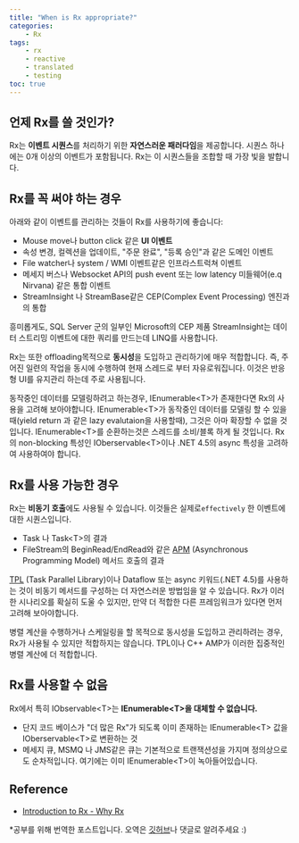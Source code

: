 ```yaml
---
title: "When is Rx appropriate?"
categories:
    - Rx
tags:
    - rx
    - reactive
    - translated
    - testing
toc: true
---
```

## 언제 Rx를 쓸 것인가?
Rx는 **이벤트 시퀀스**를 처리하기 위한 **자연스러운 패러다임**을 제공합니다. 시퀀스 하나에는 0개 이상의 이벤트가 포함됩니다. Rx는 이 시퀀스들을 조합할 때 가장 빛을 발합니다.

## Rx를 꼭 써야 하는 경우
아래와 같이 이벤트를 관리하는 것들이 Rx를 사용하기에 좋습니다:
- Mouse move나 button click 같은 **UI 이벤트**
- 속성 변경, 컬렉션을 업데이트, "주문 완료", "등록 승인"과 같은 도메인 이벤트
- File watcher나 system / WMI 이벤트같은 인프라스트럭쳐 이벤트
- 메세지 버스나 Websocket API의 push event 또는 low latency 미들웨어(e.q Nirvana) 같은 통합 이벤트
- StreamInsight 나 StreamBase같은 CEP(Complex Event Processing) 엔진과의 통합

흥미롭게도, SQL Server 군의 일부인 Microsoft의 CEP 제품 StreamInsight는 데이터 스트리밍 이벤트에 대한 쿼리를 만드는데 LINQ를 사용합니다.

Rx는 또한 offloading목적으로 **동시성**을 도입하고 관리하기에 매우 적합합니다. 즉, 주어진 일련의 작업을 동시에 수행하여 현재 스레드로 부터 자유로워집니다. 이것은 반응형 UI를 유지관리 하는데 주로 사용됩니다.

동작중인 데이터를 모델링하려고 하는경우, IEnumerable&lt;T&gt;가 존재한다면 Rx의 사용을 고려해 보아야합니다. IEnumerable&lt;T&gt;가 동작중인 데이터를 모델링 할 수 있을 때(yield return 과 같은 lazy evalutaion을 사용할때), 그것은 아마 확장할 수 없을 것입니다.
IEnumerable&lt;T&gt;를 순환하는것은 스레드를 소비/블록 하게 될 것입니다. 
Rx의 non-blocking 특성인 IOberservable&lt;T&gt;이나 .NET 4.5의 async 특성을 고려하여 사용하여야 합니다.

## Rx를 사용 가능한 경우
Rx는 **비동기 호출**에도 사용될 수 있습니다. 이것들은 실제로`effectively` 한 이벤트에 대한 시퀀스입니다.
- Task 나 Task&lt;T&gt;의 결과
- FileStream의 BeginRead/EndRead와 같은 [APM][APM_link] (Asynchronous Programming Model) 메서드 호출의 결과

[TPL][TPL_link] (Task Parallel Library)이나 Dataflow 또는 async 키워드(.NET 4.5)를 사용하는 것이 비동기 메서드를 구성하는 더 자연스러운 방법임을 알 수 있습니다. Rx가 이러한 시나리오를 확실히 도울 수 있지만, 만약 더 적합한 다른 프레임워크가 있다면 먼저 고려해 보아야합니다.

병렬 계산을 수행하거나 스케일링을 할 목적으로 동시성을 도입하고 관리하려는 경우, Rx가 사용될 수 있지만 적합하지는 않습니다. TPL이나 C++ AMP가 이러한 집중적인 병렬 계산에 더 적합합니다.

## Rx를 사용할 수 없음
Rx에서 특히 IObservable&lt;T&gt;는 **IEnumerable&lt;T&gt;을 대체할 수 없습니다.**
- 단지 코드 베이스가 "더 많은 Rx"가 되도록 이미 존재하는 IEnumerable&lt;T&gt; 값을 IOberservable&lt;T&gt;로 변환하는 것
- 메세지 큐, MSMQ 나 JMS같은 큐는 기본적으로 트랜잭션성을 가지며 정의상으로도 순차적입니다. 여기에는 이미 IEnumerable&lt;T&gt;이 녹아들어있습니다.

## Reference
- [Introduction to Rx - Why Rx](http://introtorx.com/Content/v1.0.10621.0/01_WhyRx.html#WhyRx)

*공부를 위해 번역한 포스트입니다. 오역은 [깃허브](http://github.com/uniqmuz/uniqmuz.github.io)나 댓글로 알려주세요 :)



[APM_link]: https://docs.microsoft.com/ko-kr/dotnet/standard/asynchronous-programming-patterns/asynchronous-programming-model-apm

[TPL_link]: https://docs.microsoft.com/ko-kr/dotnet/standard/parallel-programming/task-parallel-library-tpl

